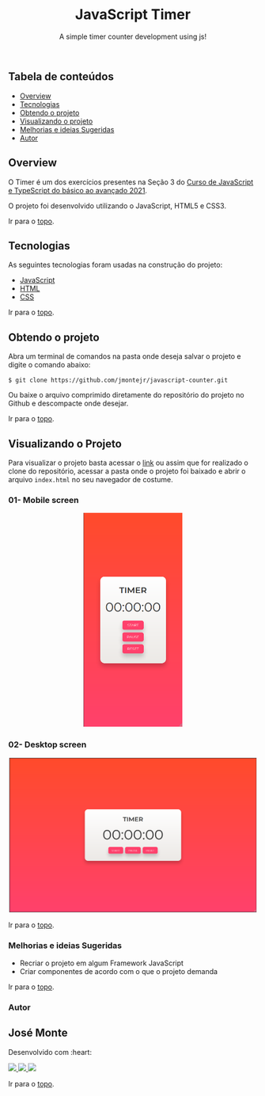 <h1 align="center" id="title">JavaScript Timer</h1>

<p align="center">A simple timer counter development using js!</p>

<br>

## Tabela de conteúdos
<!--ts-->
   * [Overview](#overview)
   * [Tecnologias](#tecnologias)
   * [Obtendo o projeto](#obtendo-o-projeto)
   * [Visualizando o projeto](#visualizando-o-projeto)
   * [Melhorias e ideias Sugeridas](#melhorias-e-ideias-sugeridas)
   * [Autor](#autor)   
<!--te-->

## Overview

O Timer é um dos exercícios presentes na Seção 3 do [Curso de JavaScript e TypeScript do básico ao avançado 2021](https://www.udemy.com/course/curso-de-javascript-moderno-do-basico-ao-avancado/).  

O projeto foi desenvolvido utilizando o JavaScript, HTML5 e CSS3.

Ir para o [topo](#title).

## Tecnologias
As seguintes tecnologias foram usadas na construção do projeto:

- [JavaScript](https://developer.mozilla.org/pt-BR/docs/Web/JavaScript)
- [HTML](https://developer.mozilla.org/pt-BR/docs/Web/HTML)
- [CSS](https://developer.mozilla.org/pt-BR/docs/Web/CSS)

Ir para o [topo](#title).

## Obtendo o projeto

Abra um terminal de comandos na pasta onde deseja salvar o projeto e digite o comando abaixo:

```git
$ git clone https://github.com/jmontejr/javascript-counter.git
```

Ou baixe o arquivo comprimido diretamente do repositório do projeto no Github e descompacte onde desejar.


Ir para o [topo](#title).

## Visualizando o Projeto

Para visualizar o projeto basta acessar o [link](https://jmontejr.github.io/javascript-timer) ou assim que for realizado o clone do repositório, acessar a pasta onde o projeto foi baixado e abrir o arquivo `index.html` no seu navegador de costume.

### 01- Mobile screen
<p align="center">
    <img src="assets/images/mobile.png" alt="menu" width="200px">
</p>

### 02- Desktop screen
<p align="center">
    <img src="assets/images/desktop.png" alt="screen" width="500px">
</p>

Ir para o [topo](#title).


### Melhorias e ideias Sugeridas

- Recriar o projeto em algum Framework JavaScript
- Criar componentes de acordo com o que o projeto demanda


Ir para o [topo](#title).
### Autor

<h2>José Monte</h2>
<p>Desenvolvido com :heart:</p>
<div>
    <a href="https://jmontejr.github.io">
        <img src="https://img.shields.io/static/v1?label=website&message=jmontejr.github.io&color=ff416c&style=for-the-badge&logo=google-chrome"/>
    </a>
    <space></space>
    <a href="https://www.linkedin.com/in/jmontejr">
        <img src="https://img.shields.io/static/v1?label=linkedin&message=jmontejr&color=ff416c&style=for-the-badge&logo=linkedin"/>
    </a>
    <space></space>
    <a href="https://codepen.io/jmontejr">
        <img src="https://img.shields.io/static/v1?label=codepen&message=jmontejr&color=ff416c&style=for-the-badge&logo=codepen"/>
    </a>
</div>

Ir para o [topo](#title).
